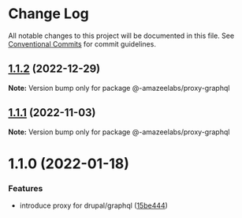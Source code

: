# Change Log

All notable changes to this project will be documented in this file. See
[Conventional Commits](https://conventionalcommits.org) for commit guidelines.

## [1.1.2](https://github.com/AmazeeLabs/silverback-mono/compare/@-amazeelabs/proxy-graphql@1.1.1...@-amazeelabs/proxy-graphql@1.1.2) (2022-12-29)

**Note:** Version bump only for package @-amazeelabs/proxy-graphql

## [1.1.1](https://github.com/AmazeeLabs/silverback-mono/compare/@-amazeelabs/proxy-graphql@1.1.0...@-amazeelabs/proxy-graphql@1.1.1) (2022-11-03)

**Note:** Version bump only for package @-amazeelabs/proxy-graphql

# 1.1.0 (2022-01-18)

### Features

- introduce proxy for drupal/graphql
  ([15be444](https://github.com/AmazeeLabs/silverback-mono/commit/15be444b35a28ce537cea69f5b98d52f6ea899c2))
